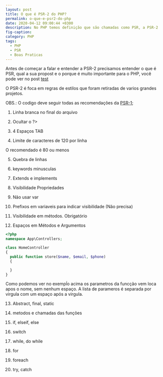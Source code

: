 ```yaml
---
layout: post
title: O que é PSR-2 do PHP?
permalink: o-que-e-psr2-do-php
date: 2020-04-12 09:00:44 +0300
description: No PHP temos definição que são chamadas como PSR, a PSR-2 possui definições de boas praticas.
fig-caption:
category: PHP
tags:
  - PHP
  - PSR
  - Boas Praticas
---
```


Antes de começar a falar e entender a PSR-2 precisamos entender o que é PSR, qual a sua propost e
o porque é muito importante para o PHP, você pode ver no post [test](/test.html)

O PSR-2 é foca em regras de estilos que foram retiradas de varios grandes projetos.


OBS.: O codigo deve seguir todas as recomendações da [PSR-1](/test.html);



1. Linha branca no final do arquivo


2. Ocultar o ?>


3. 4 Espaços TAB


4.  Limite de caracteres de 120 por linha

O recomendado é 80 ou menos

5. Quebra de linhas


6. keywords minusculas


7. Extends e implements


8. Visibilidade Propriedades


9. Não usar var


10. Prefixos em variaveis para indicar visibilidade (Não precisa)


11. Visibilidade em métodos. Obrigatório


12. Espaços em Métodos e Argumentos


```php
<?php
namespace App\Controllers;

class HomeController
{
  public function store($name, $email, $phone)
  {

  }
}

```

Como podemos ver no exempĺo acima os parametros da funcção vem loca apos o nome,
sem nenhum espaço. A lista de parameros é separada por virgula com um espaço após
a virgula.


13. Abstract, final, static


14. metodos e chamadas das funções


15. if, elseif, else


16. switch


17. while, do while


18. for


19. foreach


20. try, catch

